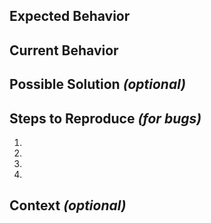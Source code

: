 <!--- Provide a general summary of the issue in the title above -->

## Expected Behavior
<!--- If you're describing a bug, tell us what should happen -->
<!--- If you're suggesting a change/improvement, tell us how it should work -->

## Current Behavior
<!--- If describing a bug, tell us what happens instead of the expected behavior -->
<!--- If suggesting a change/improvement, explain the difference from current behavior -->

## Possible Solution *(optional)*
<!--- Not obligatory, but suggest a fix/reason for the bug, -->
<!--- or ideas how to implement the addition or change -->

## Steps to Reproduce *(for bugs)*
<!--- Provide a link to a live example, or an unambiguous set of steps to -->
<!--- reproduce this bug. Include code to reproduce, if relevant -->
1.
2.
3.
4.

## Context *(optional)*
<!--- How has this issue affected you? What are you trying to accomplish? -->
<!--- Providing context helps us come up with a solution that is most useful in the real world -->
